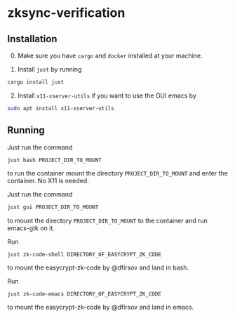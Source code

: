 # zksync-verification

Installation
-------------


0. Make sure you have ```cargo``` and ```docker``` installed at your machine. 

1. Install ```just``` by running
```bash
cargo install just
```
2. Install  ```x11-xserver-utils``` if you want to use the GUI emacs by
```bash
sudo apt install x11-xserver-utils
```

Running
---------
Just run the command 
```bash
just bash PROJECT_DIR_TO_MOUNT
```
to run the container mount the directory ```PROJECT_DIR_TO_MOUNT``` and 
enter the container. No X11 is needed.

Just run the command 
```bash
just gui PROJECT_DIR_TO_MOUNT
```
to mount the directory ```PROJECT_DIR_TO_MOUNT``` to the container and run emacs-gtk on it.

Run 
```
just zk-code-shell DIRECTORY_OF_EASYCRYPT_ZK_CODE
```
to mount the easycrypt-zk-code by @dfirsov and land in bash.

Run 
```
just zk-code-emacs DIRECTORY_OF_EASYCRYPT_ZK_CODE
```
to mount the easycrypt-zk-code by @dfirsov and land in emacs.